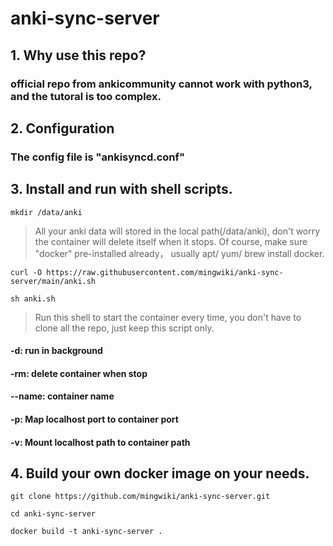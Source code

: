 # anki-sync-server

## 1. Why use this repo?

### official repo from ankicommunity cannot work with python3, and the tutoral is too complex.

## 2. Configuration

### The config file is "ankisyncd.conf"

## 3. Install and run with shell scripts.

`mkdir /data/anki` 

> All your anki data will stored in the local path(/data/anki), don't worry the container will delete itself when it stops. Of course, make sure "docker" pre-installed already， usually apt/ yum/ brew install docker. 

`curl -O https://raw.githubusercontent.com/mingwiki/anki-sync-server/main/anki.sh`

`sh anki.sh`

> Run this shell to start the container every time, you don't have to clone all the repo, just keep this script only.

#### -d: run in background

#### -rm: delete container when stop

#### --name: container name

#### -p: Map localhost port to container port

#### -v: Mount localhost path to container path

## 4. Build your own docker image on your needs.

`git clone https://github.com/mingwiki/anki-sync-server.git`

`cd anki-sync-server`

`docker build -t anki-sync-server .`
